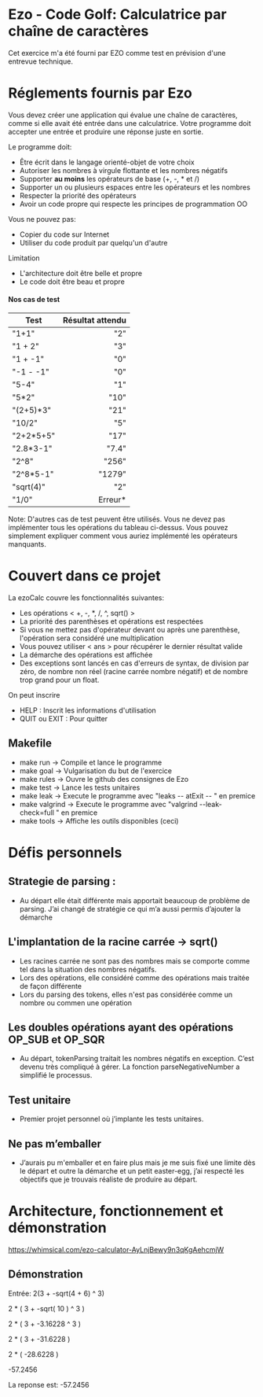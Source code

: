 # Ezo - Code Golf: Calculatrice par chaîne de caractères

Cet exercice m'a été fourni par EZO comme test en prévision d'une entrevue technique.

# Réglements fournis par Ezo

Vous devez créer une application qui évalue une chaîne de caractères, comme si elle avait été entrée dans une calculatrice. Votre programme doit accepter une entrée et produire une réponse juste en sortie.

Le programme doit:
* Être écrit dans le langage orienté-objet de votre choix
* Autoriser les nombres à virgule flottante et les nombres négatifs
* Supporter **au moins** les opérateurs de base (+, -, * et /)
* Supporter un ou plusieurs espaces entre les opérateurs et les nombres
* Respecter la priorité des opérateurs
* Avoir un code propre qui respecte les principes de programmation OO

Vous ne pouvez pas:
* Copier du code sur Internet
* Utiliser du code produit par quelqu'un d'autre

Limitation
* L'architecture doit être belle et propre
* Le code doit être beau et propre

#### Nos cas de test
| Test     | Résultat attendu |
|----------|-----------------:|
| "1+1"    | "2"              |
| "1 + 2"  | "3"              |
|"1 + -1"  | "0"              |
|"-1 - -1" | "0"              |
| "5-4"    | "1"              |
| "5\*2"   | "10"             |
|"(2+5)\*3"| "21"             |
| "10/2"   | "5"              |
|"2+2\*5+5"| "17"             |
|"2.8\*3-1"| "7.4"            |
|"2^8"     | "256"            |
|"2^8\*5-1"| "1279"           |
|"sqrt(4)" | "2"              |
|"1/0"     | Erreur\*         |

Note: D'autres cas de test peuvent être utilisés. Vous ne devez pas implémenter tous les opérations du tableau ci-dessus. Vous pouvez simplement expliquer comment vous auriez implémenté les opérateurs manquants.

# Couvert dans ce projet

La ezoCalc couvre les fonctionnalités suivantes:
* Les opérations < +, -, *, /, ^, sqrt() >
* La priorité des parenthèses et opérations est respectées
* Si vous ne mettez pas d'opérateur devant ou après une parenthèse, l'opération sera considéré une multiplication
* Vous pouvez utiliser < ans > pour récupérer le dernier résultat valide
* La démarche des opérations est affichée
* Des exceptions sont lancés en cas d'erreurs de syntax, de division par zéro, de nombre non réel (racine carrée nombre négatif) et de nombre trop grand pour un float.


On peut inscrire 
* HELP : Inscrit les informations d'utilisation
* QUIT ou EXIT : Pour quitter

## Makefile

* make run		-> Compile et lance le programme
* make goal		-> Vulgarisation du but de l'exercice
* make rules 		-> Ouvre le github des consignes de Ezo
* make test		-> Lance les tests unitaires
* make leak		-> Execute le programme avec "leaks -- atExit -- " en premice
* make valgrind		-> Execute le programme avec "valgrind --leak-check=full " en premice
* make tools		-> Affiche les outils disponibles (ceci)

# Défis personnels

## Strategie de parsing : 
* Au départ elle était différente mais apportait beaucoup de problème de parsing. J’ai changé de stratégie ce qui m’a aussi permis d’ajouter la démarche

## L'implantation de la racine carrée -> sqrt()
* Les racines carrée ne sont pas des nombres mais se comporte comme tel dans la situation des nombres négatifs. 
* Lors des opérations, elle considéré comme des opérations mais traitée de façon différente
* Lors du parsing des tokens, elles n'est pas considérée comme un nombre ou commen une opération

## Les doubles opérations ayant des opérations OP_SUB et OP_SQR  
* Au départ, tokenParsing traitait les nombres négatifs en exception. C’est devenu très compliqué à gérer. La fonction parseNegativeNumber a simplifié le processus.

## Test unitaire
* Premier projet personnel où j’implante les tests unitaires.

## Ne pas m’emballer
* J’aurais pu m'emballer et en faire plus mais je me suis fixé une limite dès le départ et outre la démarche et un petit easter-egg, j’ai respecté les objectifs que je trouvais réaliste de produire au départ.

# Architecture, fonctionnement et démonstration

https://whimsical.com/ezo-calculator-AyLnjBewy9n3qKgAehcmjW



## Démonstration

Entrée:  2(3 + -sqrt(4 + 6) ^ 3)

   2 * ( 3 + -sqrt( 10 ) ^ 3 )

  2 * ( 3 + -3.16228 ^ 3 )

  2 * ( 3 + -31.6228 )

  2 * ( -28.6228 )

-57.2456

La reponse est: -57.2456


